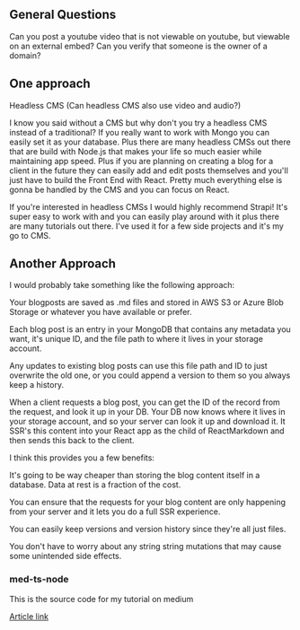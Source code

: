## General Questions

Can you post a youtube video that is not viewable on youtube, but viewable on an external embed?
Can you verify that someone is the owner of a domain?

## One approach

Headless CMS (Can headless CMS also use video and audio?)

I know you said without a CMS but why don't you try a headless CMS instead of a traditional? If you really want to work with Mongo you can easily set it as your database. Plus there are many headless CMSs out there that are build with Node.js that makes your life so much easier while maintaining app speed. Plus if you are planning on creating a blog for a client in the future they can easily add and edit posts themselves and you'll just have to build the Front End with React. Pretty much everything else is gonna be handled by the CMS and you can focus on React.

If you're interested in headless CMSs I would highly recommend Strapi! It's super easy to work with and you can easily play around with it plus there are many tutorials out there. I've used it for a few side projects and it's my go to CMS.

## Another Approach

I would probably take something like the following approach:

Your blogposts are saved as .md files and stored in AWS S3 or Azure Blob Storage or whatever you have available or prefer.

Each blog post is an entry in your MongoDB that contains any metadata you want, it's unique ID, and the file path to where it lives in your storage account.

Any updates to existing blog posts can use this file path and ID to just overwrite the old one, or you could append a version to them so you always keep a history.

When a client requests a blog post, you can get the ID of the record from the request, and look it up in your DB. Your DB now knows where it lives in your storage account, and so your server can look it up and download it. It SSR's this content into your React app as the child of ReactMarkdown and then sends this back to the client.

I think this provides you a few benefits:

It's going to be way cheaper than storing the blog content itself in a database. Data at rest is a fraction of the cost.

You can ensure that the requests for your blog content are only happening from your server and it lets you do a full SSR experience.

You can easily keep versions and version history since they're all just files.

You don't have to worry about any string string mutations that may cause some unintended side effects.

### med-ts-node

This is the source code for my tutorial on medium

[Article link](https://medium.com/swlh/typescript-with-mongoose-and-node-express-24073d51d2ee)
